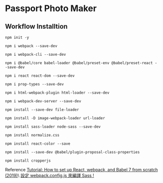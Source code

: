 # Passport Photo Maker
## Workflow Installtion

```shell
npm init -y
```

```shell
npm i webpack --save-dev
```

```shell
npm i webpack-cli --save-dev
```

```shell
npm i @babel/core babel-loader @babel/preset-env @babel/preset-react --save-dev
```

```shell
npm i react react-dom --save-dev
```

```shell
npm i prop-types --save-dev
```

```shell
npm i html-webpack-plugin html-loader --save-dev
```

```shell
npm i webpack-dev-server --save-dev
```

```shell
npm install --save-dev file-loader
```

```shell
npm install -D image-webpack-loader url-loader
```

```shell
npm install sass-loader node-sass --save-dev
```

```shell
npm install normalize.css
```

```shell
npm install react-color --save
```

```shell
npm install --save-dev @babel/plugin-proposal-class-properties
```

```shell
npm install cropperjs
```

Reference
[Tutorial: How to set up React, webpack, and Babel 7 from scratch (2019)](https://www.valentinog.com/blog/react-webpack-babel/)\\
[設定 webpack.config.js 來編譯 Sass !](https://ithelp.ithome.com.tw/articles/10194056)
